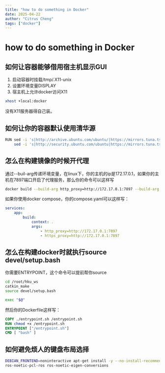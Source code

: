 ```yaml
---
title: "how to do something in Docker"
date: 2025-04-22
author: "Citrus Cheng"
tags: ["docker"]
---
```


# how to do something in Docker

## 如何让容器能够借用宿主机显示GUI
1. 启动容器时挂载/tmp/.X11-unix
2. 设置环境变量DISPLAY
3. 宿主机上允许docker访问X11
```bash
xhost +local:docker
```
没有X11服务器得自己装。

## 如何让你的容器默认使用清华源
```bash
RUN sed -i 's|http://archive.ubuntu.com/ubuntu/|https://mirrors.tuna.tsinghua.edu.cn/ubuntu/|g' /etc/apt/sources.list && \
    sed -i 's|http://security.ubuntu.com/ubuntu|https://mirrors.tuna.tsinghua.edu.cn/ubuntu|g' /etc/apt/sources.list
```

## 怎么在构建镜像的时候开代理
通过--buil-arg传递环境变量，在linux下，你的主机的ip是172.17.0.1，如果你的主机在7897端口开启了代理服务，那么你的命令可以这样写
```bash
docker build --build-arg http_proxy=http://172.17.0.1:7897 --build-arg https_proxy=http://172.17.0.1:7897 --build-arg -t name:image .
```
如果你使用docker compose，你的compose.yaml可以这样写：
```yaml
services:
    app:
        build:
            context: .
            args:
                - http_proxy=http://172.17.0.1:7897
                - https_proxy=http://172.17.0.1:7897
```

## 怎么在构建docker时就执行source devel/setup.bash

你需要ENTRYPOINT，这个命令可以提前帮你source

```bash
cd /root/hku_ws
catkin_make
source devel/setup.bash

exec "$@"
```

然后你的Dockerfile这样写：

```dockerfile
COPY ./entrypoint.sh /entrypoint.sh
RUN chmod +x /entrypoint.sh
ENTRYPOINT ["/entrypoint.sh"]
CMD [ "bash" ]
```

## 如何避免烦人的键盘布局选择

```bash
DEBIAN_FRONTEND=noninteractive apt-get install -y --no-install-recommends && \
ros-noetic-pcl-ros ros-noetic-eigen-conversions
```